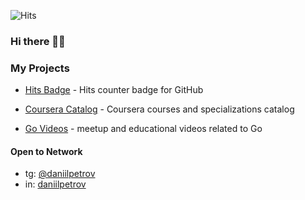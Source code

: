 ![Hits](https://hits.twentythree.ru/dp92987.svg)

### Hi there 👋🏻

### My Projects

- [Hits Badge](https://github.com/dp92987/HitsBadge) - Hits counter badge for GitHub

- [Coursera Catalog](https://github.com/dp92987/CourseraCatalog) - Coursera courses and specializations catalog
- [Go Videos](https://github.com/dp92987/go-videos) - meetup and educational videos related to Go

#### Open to Network

- tg: [@daniilpetrov](https://t.me/daniilpetrov)
- in: [daniilpetrov](https://www.linkedin.com/in/daniilpetrov/)

<!--
**dp92987/dp92987** is a ✨ _special_ ✨ repository because its `README.md` (this file) appears on your GitHub profile.

Here are some ideas to get you started:

- 🔭 I’m currently working on ...
- 🌱 I’m currently learning ...
- 👯 I’m looking to collaborate on ...
- 🤔 I’m looking for help with ...
- 💬 Ask me about ...
- 📫 How to reach me: ...
- 😄 Pronouns: ...
- ⚡ Fun fact: ...
-->
